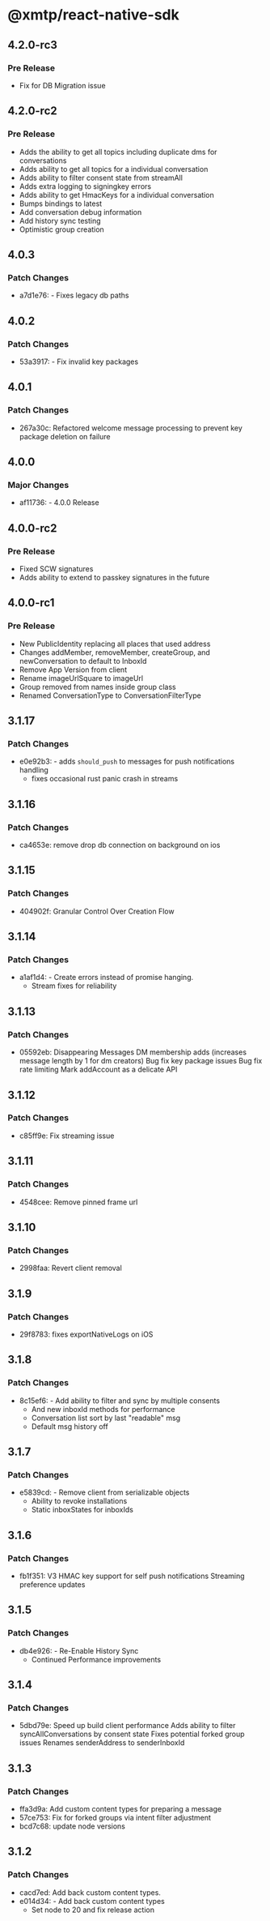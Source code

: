 # @xmtp/react-native-sdk

## 4.2.0-rc3

### Pre Release

- Fix for DB Migration issue

## 4.2.0-rc2

### Pre Release

- Adds the ability to get all topics including duplicate dms for conversations
- Adds ability to get all topics for a individual conversation
- Adds ability to filter consent state from streamAll
- Adds extra logging to signingkey errors
- Adds ability to get HmacKeys for a individual conversation
- Bumps bindings to latest
- Add conversation debug information
- Add history sync testing
- Optimistic group creation

## 4.0.3

### Patch Changes

- a7d1e76: - Fixes legacy db paths

## 4.0.2

### Patch Changes

- 53a3917: - Fix invalid key packages

## 4.0.1

### Patch Changes

- 267a30c: Refactored welcome message processing to prevent key package deletion on failure

## 4.0.0

### Major Changes

- af11736: - 4.0.0 Release

## 4.0.0-rc2

### Pre Release

- Fixed SCW signatures
- Adds ability to extend to passkey signatures in the future

## 4.0.0-rc1

### Pre Release

- New PublicIdentity replacing all places that used address
- Changes addMember, removeMember, createGroup, and newConversation to default to InboxId
- Remove App Version from client
- Rename imageUrlSquare to imageUrl
- Group removed from names inside group class
- Renamed ConversationType to ConversationFilterType

## 3.1.17

### Patch Changes

- e0e92b3: - adds `should_push` to messages for push notifications handling
  - fixes occasional rust panic crash in streams

## 3.1.16

### Patch Changes

- ca4653e: remove drop db connection on background on ios

## 3.1.15

### Patch Changes

- 404902f: Granular Control Over Creation Flow

## 3.1.14

### Patch Changes

- a1af1d4: - Create errors instead of promise hanging.
  - Stream fixes for reliability

## 3.1.13

### Patch Changes

- 05592eb: Disappearing Messages
  DM membership adds (increases message length by 1 for dm creators)
  Bug fix key package issues
  Bug fix rate limiting
  Mark addAccount as a delicate API

## 3.1.12

### Patch Changes

- c85ff9e: Fix streaming issue

## 3.1.11

### Patch Changes

- 4548cee: Remove pinned frame url

## 3.1.10

### Patch Changes

- 2998faa: Revert client removal

## 3.1.9

### Patch Changes

- 29f8783: fixes exportNativeLogs on iOS

## 3.1.8

### Patch Changes

- 8c15ef6: - Add ability to filter and sync by multiple consents
  - And new inboxId methods for performance
  - Conversation list sort by last "readable" msg
  - Default msg history off

## 3.1.7

### Patch Changes

- e5839cd: - Remove client from serializable objects
  - Ability to revoke installations
  - Static inboxStates for inboxIds

## 3.1.6

### Patch Changes

- fb1f351: V3 HMAC key support for self push notifications
  Streaming preference updates

## 3.1.5

### Patch Changes

- db4e926: - Re-Enable History Sync
  - Continued Performance improvements

## 3.1.4

### Patch Changes

- 5dbd79e: Speed up build client performance
  Adds ability to filter syncAllConversations by consent state
  Fixes potential forked group issues
  Renames senderAddress to senderInboxId

## 3.1.3

### Patch Changes

- ffa3d9a: Add custom content types for preparing a message
- 57ce753: Fix for forked groups via intent filter adjustment
- bcd7c68: update node versions

## 3.1.2

### Patch Changes

- cacd7ed: Add back custom content types.
- e014d34: - Add back custom content types
  - Set node to 20 and fix release action
